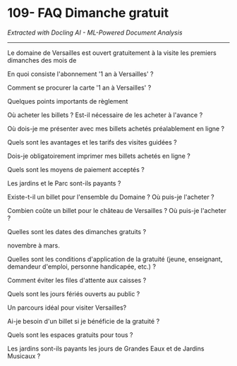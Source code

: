 # 109- FAQ Dimanche gratuit

*Extracted with Docling AI - ML-Powered Document Analysis*

---

Le domaine de Versailles est ouvert gratuitement à la visite les premiers dimanches des mois de

En quoi consiste l'abonnement '1 an à Versailles' ?

Comment se procurer la carte '1 an à Versailles' ?

Quelques points importants de règlement

Où acheter les billets ? Est-il nécessaire de les acheter à l'avance ?

Où dois-je me présenter avec mes billets achetés préalablement en ligne ?

Quels sont les avantages et les tarifs des visites guidées ?

Dois-je obligatoirement imprimer mes billets achetés en ligne ?

Quels sont les moyens de paiement acceptés ?

Les jardins et le Parc sont-ils payants ?

Existe-t-il un billet pour l'ensemble du Domaine ? Où puis-je l'acheter ?

Combien coûte un billet pour le château de Versailles ? Où puis-je l'acheter ?

Quelles sont les dates des dimanches gratuits ?

novembre à mars.

Quelles sont les conditions d'application de la gratuité (jeune, enseignant, demandeur d'emploi, personne handicapée, etc.) ?

Comment éviter les files d'attente aux caisses ?

Quels sont les jours fériés ouverts au public ?

Un parcours idéal pour visiter Versailles?

Ai-je besoin d'un billet si je bénéficie de la gratuité ?

Quels sont les espaces gratuits pour tous ?

Les jardins sont-ils payants les jours de Grandes Eaux et de Jardins Musicaux ?